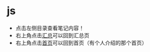# js

- 点击左侧目录查看笔记内容！
- 右上角点击[汇总](/README.md)可以回到汇总页
- 右上角点击[首页](https://yujiayue123.github.io/docsify_knowledge_base_home)可以回到首页（有个人介绍的那个首页）
